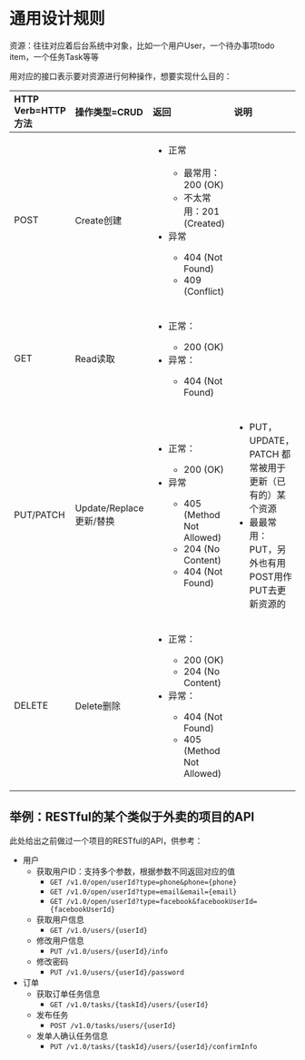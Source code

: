 # 通用设计规则

资源：往往对应着后台系统中对象，比如一个用户User，一个待办事项todo item，一个任务Task等等

用对应的接口表示要对资源进行何种操作，想要实现什么目的：

| HTTP Verb=HTTP方法 | 操作类型=CRUD | 返回 | 说明 |
| :--- | :--- | :--- | :--- |
| POST | Create创建 | <ul><li>正常</li><ul><li>最常用：200 (OK)</li><li>不太常用：201 (Created)</li></ul><li>异常</li><ul><li>404 (Not Found)</li><li>409 (Conflict)</li></ul>| |
| GET | Read读取 | <ul><li>正常：</li><ul><li>200 (OK)</li></ul><li>异常：</li><ul><li>404 (Not Found)</li></ul> |  |
| PUT/PATCH | Update/Replace更新/替换 | <ul><li>正常：</li><ul><li>200 (OK)</li></ul><li>异常</li><ul><li>405 (Method Not Allowed)</li><li>204 (No Content)</li><li>404 (Not Found)</li></ul> | <ul><li>PUT，UPDATE，PATCH 都常被用于 更新（已有的）某个资源</li><li>最最常用：PUT，另外也有用POST用作PUT去更新资源的</li><ul> |
| DELETE | Delete删除 | <ul><li>正常：</li><ul><li>200 (OK)</li><li>204 (No Content)</li></ul><li>异常：</li><ul><li>404 (Not Found)</li><li>405 (Method Not Allowed)</li></ul> | <p></p> |


## 举例：RESTful的某个类似于外卖的项目的API
此处给出之前做过一个项目的RESTful的API，供参考：
* 用户
    * 获取用户ID：支持多个参数，根据参数不同返回对应的值
        * `GET /v1.0/open/userId?type=phone&phone={phone}`
        * `GET /v1.0/open/userId?type=email&email={email}`
        * `GET /v1.0/open/userId?type=facebook&facebookUserId={facebookUserId}`
    * 获取用户信息
        * `GET /v1.0/users/{userId}`
    * 修改用户信息
        * `PUT /v1.0/users/{userId}/info`
    * 修改密码
        * `PUT /v1.0/users/{userId}/password`
* 订单
    * 获取订单任务信息
        * `GET /v1.0/tasks/{taskId}/users/{userId}`
    * 发布任务
        * `POST /v1.0/tasks/users/{userId}`
    * 发单人确认任务信息
        * `PUT /v1.0/tasks/{taskId}/users/{userId}/confirmInfo`

